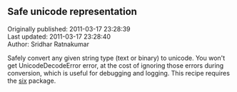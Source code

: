 ## Safe unicode representation  
Originally published: 2011-03-17 23:28:39  
Last updated: 2011-03-17 23:28:40  
Author: Sridhar Ratnakumar  
  
Safely convert any given string type (text or binary) to unicode. You won't get UnicodeDecodeError error, at the cost of ignoring those errors during conversion, which is useful for debugging and logging. This recipe requires the [six](http://code.activestate.com/pypm/six/) package.